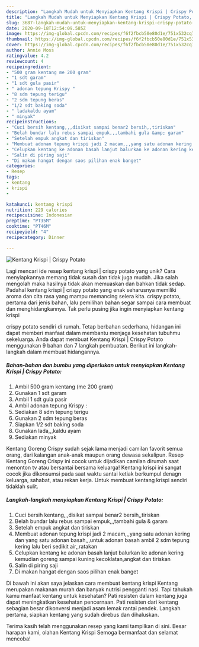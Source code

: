 ```yaml
---
description: "Langkah Mudah untuk Menyiapkan Kentang Krispi | Crispy Potato, Menggugah Selera"
title: "Langkah Mudah untuk Menyiapkan Kentang Krispi | Crispy Potato, Menggugah Selera"
slug: 3687-langkah-mudah-untuk-menyiapkan-kentang-krispi-crispy-potato-menggugah-selera
date: 2020-09-18T12:54:09.585Z
image: https://img-global.cpcdn.com/recipes/f6f2fbcb50e80d1e/751x532cq70/kentang-krispi-crispy-potato-foto-resep-utama.jpg
thumbnail: https://img-global.cpcdn.com/recipes/f6f2fbcb50e80d1e/751x532cq70/kentang-krispi-crispy-potato-foto-resep-utama.jpg
cover: https://img-global.cpcdn.com/recipes/f6f2fbcb50e80d1e/751x532cq70/kentang-krispi-crispy-potato-foto-resep-utama.jpg
author: Annie Moss
ratingvalue: 4.2
reviewcount: 4
recipeingredient:
- "500 gram kentang me 200 gram"
- "1 sdt garam"
- "1 sdt gula pasir"
- " adonan tepung Krispy "
- "8 sdm tepung terigu"
- "2 sdm tepung beras"
- "1/2 sdt baking soda"
- " ladakaldu ayam"
- " minyak"
recipeinstructions:
- "Cuci bersih kentang,,,disikat sampai benar2 bersih,,tiriskan"
- "Belah bundar lalu rebus sampai empuk,,,tambahi gula &amp; garam"
- "Setelah empuk angkat dan tiriskan"
- "Membuat adonan tepung krispi jadi 2 macam,,,yang satu adonan kering dan yang satu adonan basah,,,untuk adonan basah ambil 2 sdm tepung kering lalu beri sedikit air,,ratakan"
- "Celupkan kentang ke adonan basah lanjut balurkan ke adonan kering kemudian goreng sampai kuning kecoklatan,angkat dan tiriskan"
- "Salin di piring saji"
- "Di makan hangat dengan saos pilihan enak banget"
categories:
- Resep
tags:
- kentang
- krispi
- 

katakunci: kentang krispi  
nutrition: 229 calories
recipecuisine: Indonesian
preptime: "PT35M"
cooktime: "PT46M"
recipeyield: "4"
recipecategory: Dinner

---
```



![Kentang Krispi | Crispy Potato](https://img-global.cpcdn.com/recipes/f6f2fbcb50e80d1e/751x532cq70/kentang-krispi-crispy-potato-foto-resep-utama.jpg)

Lagi mencari ide resep kentang krispi | crispy potato yang unik? Cara menyiapkannya memang tidak susah dan tidak juga mudah. Jika salah mengolah maka hasilnya tidak akan memuaskan dan bahkan tidak sedap. Padahal kentang krispi | crispy potato yang enak seharusnya memiliki aroma dan cita rasa yang mampu memancing selera kita.
 crispy potato, pertama dari jenis bahan, lalu pemilihan bahan segar sampai cara membuat dan menghidangkannya. Tak perlu pusing jika ingin menyiapkan kentang krispi 

 crispy potato sendiri di rumah. Tetap berbahan sederhana, hidangan ini dapat memberi manfaat dalam membantu menjaga kesehatan tubuhmu sekeluarga. Anda dapat membuat Kentang Krispi | Crispy Potato menggunakan 9 bahan dan 7 langkah pembuatan. Berikut ini langkah-langkah dalam membuat hidangannya.

<!--inarticleads1-->

##### Bahan-bahan dan bumbu yang diperlukan untuk menyiapkan Kentang Krispi | Crispy Potato:

1. Ambil 500 gram kentang (me 200 gram)
1. Gunakan 1 sdt garam
1. Ambil 1 sdt gula pasir
1. Ambil  adonan tepung Krispy :
1. Sediakan 8 sdm tepung terigu
1. Gunakan 2 sdm tepung beras
1. Siapkan 1/2 sdt baking soda
1. Gunakan  lada,,,kaldu ayam
1. Sediakan  minyak


Kentang Goreng Crispy sudah sejak lama menjadi camilan favorit semua orang, dari kalangan anak-anak maupun orang dewasa sekalipun. Resep Kentang Goreng Crispy ini cocok untuk dijadikan camilan dirumah saat menonton tv atau bersantai bersama keluarga! Kentang krispi ini sangat cocok jika dikonsumsi pada saat waktu santai ketiak berkumpul denagn keluarga, sahabat, atau rekan kerja. Untuk membuat kentang krispi sendiri tidaklah sulit. 

<!--inarticleads2-->

##### Langkah-langkah menyiapkan Kentang Krispi | Crispy Potato:

1. Cuci bersih kentang,,,disikat sampai benar2 bersih,,tiriskan
1. Belah bundar lalu rebus sampai empuk,,,tambahi gula &amp; garam
1. Setelah empuk angkat dan tiriskan
1. Membuat adonan tepung krispi jadi 2 macam,,,yang satu adonan kering dan yang satu adonan basah,,,untuk adonan basah ambil 2 sdm tepung kering lalu beri sedikit air,,ratakan
1. Celupkan kentang ke adonan basah lanjut balurkan ke adonan kering kemudian goreng sampai kuning kecoklatan,angkat dan tiriskan
1. Salin di piring saji
1. Di makan hangat dengan saos pilihan enak banget


Di bawah ini akan saya jelaskan cara membuat kentang krispi  Kentang merupakan makanan murah dan banyak nutrisi pengganti nasi. Tapi tahukah kamu manfaat kentang untuk kesehatan? Pati resisten dalam kentang juga dapat meningkatkan kesehatan pencernaan. Pati resisten dari kentang sebagian besar dikonversi menjadi asam lemak rantai pendek. Langkah pertama, siapkan kentang yang sudah direbus dan dihaluskan. 

Terima kasih telah menggunakan resep yang kami tampilkan di sini. Besar harapan kami, olahan Kentang Krispi  Semoga bermanfaat dan selamat mencoba!
